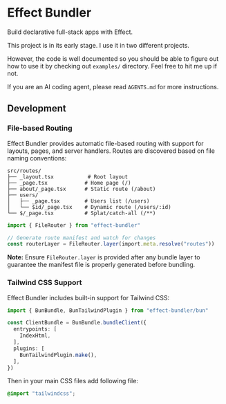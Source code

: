 # Effect Bundler

Build declarative full-stack apps with Effect.

This project is in its early stage. I use it in two different projects.

However, the code is well documented so you should be able to figure out how to use it
by checking out `examples/` directory. Feel free to hit me up if not.

If you are an AI coding agent, please read `AGENTS.md` for more instructions.

## Development

### File-based Routing

Effect Bundler provides automatic file-based routing with support for layouts, pages, and server handlers. Routes are discovered based on file naming conventions:

```
src/routes/
├── _layout.tsx           # Root layout
├── _page.tsx            # Home page (/)
├── about/_page.tsx      # Static route (/about)
├── users/
│   ├── _page.tsx        # Users list (/users)
│   └── $id/_page.tsx    # Dynamic route (/users/:id)
└── $/_page.tsx          # Splat/catch-all (/**)
```

```ts
import { FileRouter } from "effect-bundler"

// Generate route manifest and watch for changes
const routerLayer = FileRouter.layer(import.meta.resolve("routes"))
```

**Note:** Ensure `FileRouter.layer` is provided after any bundle layer to guarantee the manifest file is properly generated before bundling.

### Tailwind CSS Support

Effect Bundler includes built-in support for Tailwind CSS:

```ts
import { BunBundle, BunTailwindPlugin } from "effect-bundler/bun"

const ClientBundle = BunBundle.bundleClient({
  entrypoints: [
    IndexHtml,
  ],
  plugins: [
    BunTailwindPlugin.make(),
  ],
})
```

Then in your main CSS files add following file:

```css
@import "tailwindcss";
```

